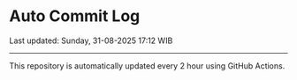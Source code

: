 # Auto Commit Log

Last updated: Sunday, 31-08-2025 17:12 WIB

---

This repository is automatically updated every 2 hour using GitHub Actions.

